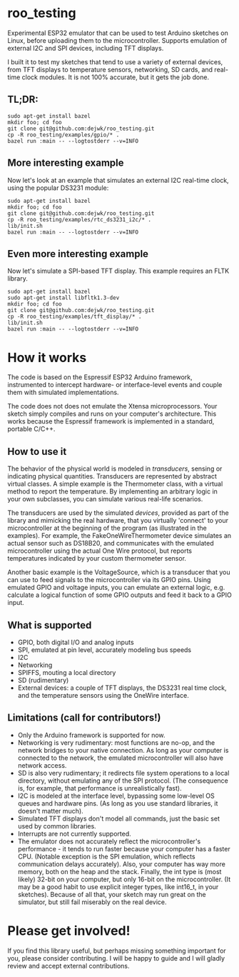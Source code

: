 # roo_testing

Experimental ESP32 emulator that can be used to test Arduino sketches on Linux, before uploading them to the microcontroller. Supports emulation of external I2C and SPI devices, including TFT displays.

I built it to test my sketches that tend to use a variety of external devices, from TFT displays to temperature sensors, networking, SD cards, and real-time clock modules. It is not 100% accurate, but it gets the job done.

## TL;DR:

```
sudo apt-get install bazel
mkdir foo; cd foo
git clone git@github.com:dejwk/roo_testing.git
cp -R roo_testing/examples/gpio/* .
bazel run :main -- --logtostderr --v=INFO
```

## More interesting example

Now let's look at an example that simulates an external I2C real-time clock, using the popular DS3231 module:

```
sudo apt-get install bazel
mkdir foo; cd foo
git clone git@github.com:dejwk/roo_testing.git
cp -R roo_testing/examples/rtc_ds3231_i2c/* .
lib/init.sh
bazel run :main -- --logtostderr --v=INFO
```

## Even more interesting example

Now let's simulate a SPI-based TFT display. This example requires an FLTK library.

```
sudo apt-get install bazel
sudo apt-get install libfltk1.3-dev
mkdir foo; cd foo
git clone git@github.com:dejwk/roo_testing.git
cp -R roo_testing/examples/tft_display/* .
lib/init.sh
bazel run :main -- --logtostderr --v=INFO
```

# How it works

The code is based on the Espressif ESP32 Arduino framework, instrumented to intercept hardware- or interface-level events and couple them with simulated implementations.

The code does not does not emulate the Xtensa microprocessors. Your sketch simply compiles and runs on your computer's architecture. This works because the Espressif framework is implemented in a standard, portable C/C++.

## How to use it

The behavior of the physical world is modeled in _transducers_, sensing or indicating physical quantities. Transducers are represented by abstract virtual classes. A simple example is the Thermometer class, with a virtual method to report the temperature. By implementing an arbitrary logic in your own subclasses, you can simulate various real-life scenarios.

The transducers are used by the simulated _devices_, provided as part of the library and mimicking the real hardware, that you virtually 'connect' to your microcontroller at the beginning of the program (as illustrated in the examples). For example, the FakeOneWireThermometer device simulates an actual sensor such as DS18B20, and communicates with the emulated microcontroller using the actual One Wire protocol, but reports temperatures indicated by your custom thermometer sensor.

Another basic example is the VoltageSource, which is a transducer that you can use to feed signals to the microcontroller via its GPIO pins. Using emulated GPIO and voltage inputs, you can emulate an external logic, e.g. calculate a logical function of some GPIO outputs and feed it back to a GPIO input. 

## What is supported

* GPIO, both digital I/O and analog inputs
* SPI, emulated at pin level, accurately modeling bus speeds
* I2C
* Networking
* SPIFFS, mouting a local directory
* SD (rudimentary)
* External devices: a couple of TFT displays, the DS3231 real time clock, and the temperature sensors using the OneWire interface.

## Limitations (call for contributors!)

* Only the Arduino framework is supported for now.
* Networking is very rudimentary: most functions are no-op, and the network bridges to your native connection. As long as your computer is connected to the network, the emulated microcontroller will also have network access.
* SD is also very rudimentary; it redirects file system operations to a local directory, without emulating any of the SPI protocol. (The consequence is, for example, that performance is unrealistically fast).
* I2C is modeled at the interface level, bypassing some low-level OS queues and hardware pins. (As long as you use standard libraries, it doesn't matter much).
* Simulated TFT displays don't model all commands, just the basic set used by common libraries.
* Interrupts are not currently supported.
* The emulator does not accurately reflect the microcontroller's performance - it tends to run faster because your computer has a faster CPU. (Notable exception is the SPI emulation, which reflects communication delays accurately). Also, your computer has way more memory, both on the heap and the stack. Finally, the int type is (most likely) 32-bit on your computer, but only 16-bit on the microcontroller. (It may be a good habit to use explicit integer types, like int16_t, in your sketches). Because of all that, your sketch may run great on the simulator, but still fail miserably on the real device.

# Please get involved!

If you find this library useful, but perhaps missing something important for you, please consider contributing. I will be happy to guide and I will gladly review and accept external contributions.
